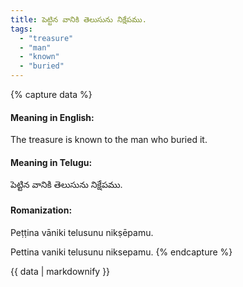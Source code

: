 ```yaml
---
title: పెట్టిన వానికి తెలుసును నిక్షేపము.
tags:
  - "treasure"
  - "man"
  - "known"
  - "buried"
---
```


{% capture data %}
#### Meaning in English:
The treasure is known to the man who buried it.

#### Meaning in Telugu:
పెట్టిన వానికి తెలుసును నిక్షేపము.

#### Romanization:
Peṭṭina vāniki telusunu nikṣēpamu.

Pettina vaniki telusunu niksepamu.
{% endcapture %}

{{ data | markdownify }}

